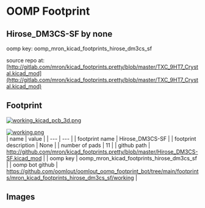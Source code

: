 # OOMP Footprint  
## Hirose_DM3CS-SF  by none  
  
oomp key: oomp_mron_kicad_footprints_hirose_dm3cs_sf  
  
source repo at: [http://gitlab.com/mron/kicad_footprints.pretty/blob/master/TXC_9HT7_Crystal.kicad_mod](http://gitlab.com/mron/kicad_footprints.pretty/blob/master/TXC_9HT7_Crystal.kicad_mod)  
## Footprint  
  
[![working_kicad_pcb_3d.png](working_kicad_pcb_3d_600.png)](working_kicad_pcb_3d.png)  
  
[![working.png](working_600.png)](working.png)  
| name | value | 
| --- | --- | 
| footprint name | Hirose_DM3CS-SF | 
| footprint description | None | 
| number of pads | 11 | 
| github path | http://github.com/mron/kicad_footprints.pretty/blob/master/Hirose_DM3CS-SF.kicad_mod | 
| oomp key | oomp_mron_kicad_footprints_hirose_dm3cs_sf | 
| oomp bot github | https://github.com/oomlout/oomlout_oomp_footprint_bot/tree/main/footprints/mron_kicad_footprints_hirose_dm3cs_sf/working | 
## Images  
